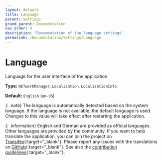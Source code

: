 ```yaml
---
layout: default
title: Language
parent: Settings
grand_parent: Documentation
nav_order: 4
description: "Documentation of the language settings"
permalink: /Documentation/Settings/Language
---
```


# Language

Language for the user interface of the application.

**Type:** `NETworkManager.Localization.LocalizationInfo`

**Default:** `English` (`en-US`)

{: .note}
The language is automatically detected based on the system language. If the language is not available, the default language is used. Changes to this value will take effect after restarting the application.

{: .information}
English and German are provided as official languages. Other languages are provided by the community. If you want to help translate the application, you can join the project on [Transifex](https://transifex.com/BornToBeRoot/NETworkManager){:target="\_blank"}. Please report any issues with the translations on [GitHub](https://github.com/BornToBeRoot/NETworkManager/issues/new/choose){:target="\_blank"}. See also the [contribution guidelines](https://github.com/BornToBeRoot/NETworkManager/blob/main/CONTRIBUTING.md){:target="\_blank"}.
